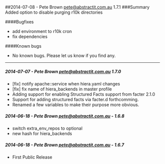 ##2014-07-08 - Pete Brown <pete@abstractit.com.au> 1.7.1
###Summary
Added option to disable purging r10k directories

####Bugfixes
- add environment to r10k cron
- fix dependencies

####Known bugs
* No known bugs. Please let us know if you find any.

---
##### 2014-07-07 - Pete Brown <pete@abstractit.com.au> 1.7.0
 * [fix] notify apache::service when hiera.yaml changes
 * [fix] fix name of hiera_backends in master profile
 * Adding support for enabling Structured Facts support from facter 2.1.0
 * Support for adding structured facts via facter.d forthcomming.
 * Renamed a few variables to make their purpose more obvious.

##### 2014-06-18 - Pete Brown <pete@abstractit.com.au> - 1.6.8

 * switch extra_env_repos to optional
 * new hash for hiera_backends

##### 2014-06-18 - Pete Brown <pete@abstractit.com.au> - 1.6.7

 * First Public Release
